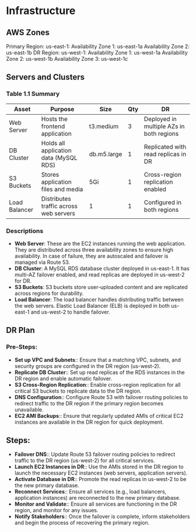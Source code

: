# Infrastructure

## AWS Zones
Primary Region: us-east-1:
    Availability Zone 1: us-east-1a
    Availability Zone 2: us-east-1b
DR Region: us-west-1:
    Availability Zone 1: us-west-1a
    Availability Zone 2: us-west-1b
    Availability Zone 3: us-west-1c

## Servers and Clusters

### Table 1.1 Summary
| Asset      | Purpose           | Size                                                                   | Qty                                                             | DR                                                                                                           |
|------------|-------------------|------------------------------------------------------------------------|-----------------------------------------------------------------|--------------------------------------------------------------------------------------------------------------|
| Web Server | Hosts the frontend application	 | t3.medium	                                          | 3	                                                            | Deployed in multiple AZs in both regions                                                                     |
| DB Cluster | Holds all application data (MySQL RDS)	 | db.m5.large	                                  | 1                                                               | Replicated with read replicas in DR                                                                          |
| S3 Buckets | Stores application files and media | 5Gi                                                   | 1                                                               | Cross-region replication enabled                                                                             |
| Load Balancer | Distributes traffic across web servers | 1                                              | 1                                                               | Configured in both regions                                                                                   |

### Descriptions
 * **Web Server**: These are the EC2 instances running the web application. They are distributed across three availability zones to ensure high availability. In case of failure, they are autoscaled and failover is managed via Route 53.
 * **DB Cluster**: A MySQL RDS database cluster deployed in us-east-1. It has multi-AZ failover enabled, and read replicas are deployed in us-west-2 for DR.
 * **S3 Buckets**: S3 buckets store user-uploaded content and are replicated across regions for durability.
 * **Load Balancer**: The load balancer handles distributing traffic between the web servers. Elastic Load Balancer (ELB) is deployed in both us-east-1 and us-west-2 to handle failover.

## DR Plan
### Pre-Steps:
 * **Set up VPC and Subnets**:: Ensure that a matching VPC, subnets, and security groups are configured in the DR region (us-west-2).
 * **Replicate DB Cluster**:: Set up read replicas of the RDS instances in the DR region and enable automatic failover.
 * **S3 Cross-Region Replication**:: Enable cross-region replication for all critical S3 buckets to replicate data to the DR region.
 * **DNS Configuration**:: Configure Route 53 with failover routing policies to redirect traffic to the DR region if the primary region becomes unavailable.
 * **EC2 AMI Backups**:: Ensure that regularly updated AMIs of critical EC2 instances are available in the DR region for quick deployment.

## Steps:
* **Failover DNS**:: Update Route 53 failover routing policies to redirect traffic to the DR region (us-west-2) for all critical services.
* **Launch EC2 Instances in DR**:: Use the AMIs stored in the DR region to launch the necessary EC2 instances (web servers, application servers).
* **Activate Database in DR**:: Promote the read replicas in us-west-2 to be the new primary database.
* **Reconnect Services**:: Ensure all services (e.g., load balancers, application instances) are reconnected to the new primary database.
* **Monitor and Validate**:: Ensure all services are functioning in the DR region, and monitor for any issues.
* **Notify Stakeholders**:: Once the failover is complete, inform stakeholders and begin the process of recovering the primary region.